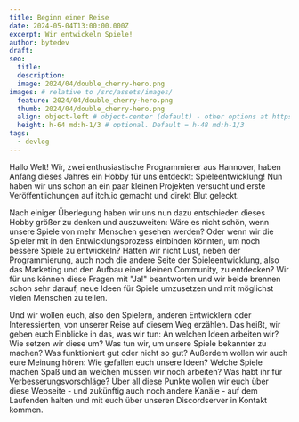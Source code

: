 ```yaml
---
title: Beginn einer Reise
date: 2024-05-04T13:00:00.000Z
excerpt: Wir entwickeln Spiele!
author: bytedev
draft: 
seo:
  title:
  description:
  image: 2024/04/double_cherry-hero.png
images: # relative to /src/assets/images/
  feature: 2024/04/double_cherry-hero.png
  thumb: 2024/04/double_cherry-hero.png
  align: object-left # object-center (default) - other options at https://tailwindcss.com/docs/object-position
  height: h-64 md:h-1/3 # optional. Default = h-48 md:h-1/3
tags:
  - devlog
---
```


Hallo Welt! Wir, zwei enthusiastische Programmierer aus Hannover, haben Anfang dieses Jahres ein Hobby für uns entdeckt: Spieleentwicklung!
Nun haben wir uns schon an ein paar kleinen Projekten versucht und erste Veröffentlichungen auf itch.io gemacht und direkt Blut geleckt.

Nach einiger Überlegung haben wir uns nun dazu entschieden dieses Hobby größer zu denken und auszuweiten: Wäre es nicht schön,
wenn unsere Spiele von mehr Menschen gesehen werden? Oder wenn wir die Spieler mit in den Entwicklungsprozess einbinden könnten,
um noch bessere Spiele zu entwickeln? Hätten wir nicht Lust, neben der Programmierung, auch noch die andere Seite der Spieleentwicklung, 
also das Marketing und den Aufbau einer kleinen Community, zu entdecken?
Wir für uns können diese Fragen mit "Ja!" beantworten und wir beide brennen schon sehr darauf, neue Ideen für Spiele umzusetzen und mit 
möglichst vielen Menschen zu teilen.

Und wir wollen euch, also den Spielern, anderen Entwicklern oder Interessierten, von unserer Reise auf diesem Weg erzählen.
Das heißt, wir geben euch Einblicke in das, was wir tun: An welchen Ideen arbeiten wir? Wie setzen wir diese um? 
Was tun wir, um unsere Spiele bekannter zu machen? Was funktioniert gut oder nicht so gut? 
Außerdem wollen wir auch eure Meinung hören: Wie gefallen euch unsere Ideen? Welche Spiele machen Spaß und an welchen
müssen wir noch arbeiten? Was habt ihr für Verbesserungsvorschläge?
Über all diese Punkte wollen wir euch über diese Webseite - und zukünftig auch noch andere Kanäle - auf dem Laufenden halten 
und mit euch über unseren Discordserver in Kontakt kommen.

[//]: <> (TODO: Text ausarbeiten; Wir stellen uns vor? Aufzeigen bisherige Spiele? )
[//]: <> (TODO: Links ergänzen)
[//]: <> (TODO: Anderes Bild wählen?)